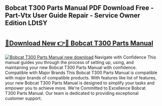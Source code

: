 ## Bobcat T300 Parts Manual PDF Download Free - Part-Vtx User Guide Repair - Service Owner Edition LDtSY

# <h2><a href="http://bc43023.oget.top/?id=Bobcat+T300+Parts+Manual">🔗Download New 👉🔴 Bobcat T300 Parts Manual</a></h2>

[![Bobcat T300 Parts Manual new download](https://i.imgur.com/5g1atiW.png)](http://bc43023.oget.top/?id=Bobcat+T300+Parts+Manual)
Navigate with Confidence This manual guides you through the process of setting up, using, and maintaining your new Bobcat T300 Parts Manual with confidence. Compatible with Major Brands This Bobcat T300 Parts Manual is compatible with major brands of compatible products. With features like list of features, your new Bobcat T300 Parts Manual is designed to simplify your tasks and empower you to achieve more. We're Committed to Excellence Bobcat T300 Parts Manual. Our team is dedicated to providing exceptional customer support.
